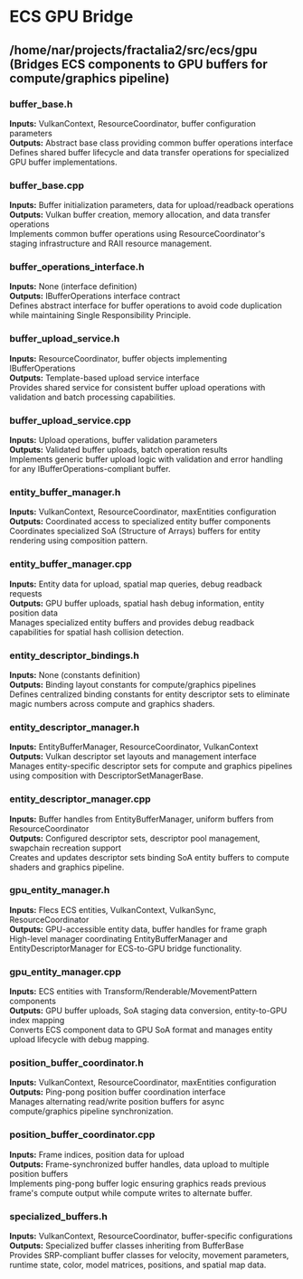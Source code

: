 # ECS GPU Bridge

## /home/nar/projects/fractalia2/src/ecs/gpu (Bridges ECS components to GPU buffers for compute/graphics pipeline)

### buffer_base.h
**Inputs:** VulkanContext, ResourceCoordinator, buffer configuration parameters  
**Outputs:** Abstract base class providing common buffer operations interface  
Defines shared buffer lifecycle and data transfer operations for specialized GPU buffer implementations.

### buffer_base.cpp
**Inputs:** Buffer initialization parameters, data for upload/readback operations  
**Outputs:** Vulkan buffer creation, memory allocation, and data transfer operations  
Implements common buffer operations using ResourceCoordinator's staging infrastructure and RAII resource management.

### buffer_operations_interface.h
**Inputs:** None (interface definition)  
**Outputs:** IBufferOperations interface contract  
Defines abstract interface for buffer operations to avoid code duplication while maintaining Single Responsibility Principle.

### buffer_upload_service.h
**Inputs:** ResourceCoordinator, buffer objects implementing IBufferOperations  
**Outputs:** Template-based upload service interface  
Provides shared service for consistent buffer upload operations with validation and batch processing capabilities.

### buffer_upload_service.cpp
**Inputs:** Upload operations, buffer validation parameters  
**Outputs:** Validated buffer uploads, batch operation results  
Implements generic buffer upload logic with validation and error handling for any IBufferOperations-compliant buffer.

### entity_buffer_manager.h
**Inputs:** VulkanContext, ResourceCoordinator, maxEntities configuration  
**Outputs:** Coordinated access to specialized entity buffer components  
Coordinates specialized SoA (Structure of Arrays) buffers for entity rendering using composition pattern.

### entity_buffer_manager.cpp
**Inputs:** Entity data for upload, spatial map queries, debug readback requests  
**Outputs:** GPU buffer uploads, spatial hash debug information, entity position data  
Manages specialized entity buffers and provides debug readback capabilities for spatial hash collision detection.

### entity_descriptor_bindings.h
**Inputs:** None (constants definition)  
**Outputs:** Binding layout constants for compute/graphics pipelines  
Defines centralized binding constants for entity descriptor sets to eliminate magic numbers across compute and graphics shaders.

### entity_descriptor_manager.h
**Inputs:** EntityBufferManager, ResourceCoordinator, VulkanContext  
**Outputs:** Vulkan descriptor set layouts and management interface  
Manages entity-specific descriptor sets for compute and graphics pipelines using composition with DescriptorSetManagerBase.

### entity_descriptor_manager.cpp
**Inputs:** Buffer handles from EntityBufferManager, uniform buffers from ResourceCoordinator  
**Outputs:** Configured descriptor sets, descriptor pool management, swapchain recreation support  
Creates and updates descriptor sets binding SoA entity buffers to compute shaders and graphics pipeline.

### gpu_entity_manager.h
**Inputs:** Flecs ECS entities, VulkanContext, VulkanSync, ResourceCoordinator  
**Outputs:** GPU-accessible entity data, buffer handles for frame graph  
High-level manager coordinating EntityBufferManager and EntityDescriptorManager for ECS-to-GPU bridge functionality.

### gpu_entity_manager.cpp
**Inputs:** ECS entities with Transform/Renderable/MovementPattern components  
**Outputs:** GPU buffer uploads, SoA staging data conversion, entity-to-GPU index mapping  
Converts ECS component data to GPU SoA format and manages entity upload lifecycle with debug mapping.

### position_buffer_coordinator.h
**Inputs:** VulkanContext, ResourceCoordinator, maxEntities configuration  
**Outputs:** Ping-pong position buffer coordination interface  
Manages alternating read/write position buffers for async compute/graphics pipeline synchronization.

### position_buffer_coordinator.cpp
**Inputs:** Frame indices, position data for upload  
**Outputs:** Frame-synchronized buffer handles, data upload to multiple position buffers  
Implements ping-pong buffer logic ensuring graphics reads previous frame's compute output while compute writes to alternate buffer.

### specialized_buffers.h
**Inputs:** VulkanContext, ResourceCoordinator, buffer-specific configurations  
**Outputs:** Specialized buffer classes inheriting from BufferBase  
Provides SRP-compliant buffer classes for velocity, movement parameters, runtime state, color, model matrices, positions, and spatial map data.